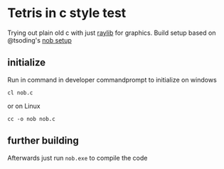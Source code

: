 # Tetris in c style test

Trying out plain old c with just [raylib](https://raysan5.itch.io/raylib) for graphics.
Build setup based on @tsoding's [nob setup](https://github.com/tsoding/nob.h)


## initialize

Run in command in developer commandprompt to initialize on windows
```
cl nob.c
```

or on Linux
```
cc -o nob nob.c
```
## further building
Afterwards just run `nob.exe` to compile the code